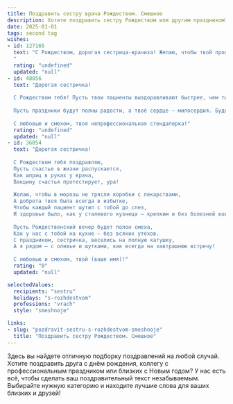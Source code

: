 ```yaml
---
title: Поздравить сестру врача Рождеством. Смешное
description: Хотите поздравить сестру Рождеством или другим праздником? Наш ИИ создаст незабываемое поздравление, а вы обязательно выделитесь среди других.  
date: 2025-01-01
tags: second tag
wishes:
- id: 127165
  text: "С Рождеством, дорогая сестрица-врачиха! Желаю, чтобы твой профессиональный праздник – ежедневное спасение жизней –  проходил  в атмосфере лёгкости и без нервных срывов (ну, почти без них!). Пусть  вместо уколов тебе дарят подарки, а вместо дежурств – сладкие мечты!  Пусть этот Рождественский ангел принесёт тебе не только мир, но и  чуточку волшебства, чтобы даже самые сложные диагнозы казались тебе  просто  забавными головоломками!
  "
  rating: "undefined"
  updated: "null"
- id: 48856
  text: "Дорогая сестричка!
  
  С Рождеством тебя! Пусть твои пациенты выздоравливают быстрее, чем ты успеваешь записывать им рецепты! Желаю, чтобы выписываемые лекарства всегда находились под рукой, а диагнозы были настолько простыми, что даже твоя кошка смогла бы их диагностировать!
  
  Пусть праздники будут полны радости, а твоё сердце — милосердия. Будь такой же заботливой и искренней, как всегда, и помни: на праздничном столе ни один диагноз не имеет значения!
  
  С любовью и смехом, твоя непрофессиональная стендаперка!"
  rating: "undefined"
  updated: "null"
- id: 36054
  text: "Дорогая сестричка!
  
  С Рождеством тебя поздравляю,
  Пусть счастье в жизни распускается,
  Как шприц в руках у врача,
  Вакцину счастья протестирует, ура!
  
  Желаю, чтобы в морозы не трясли коробки с лекарствами,
  А доброта твоя была всегда в избытке,
  Чтобы каждый пациент шутил с тобой до слез,
  И здоровье было, как у сталевого кузнеца — крепким и без болезней вовсе!
  
  Пусть Рождественский вечер будет полон смеха,
  Как у нас с тобой на кухне — без всяких утехов.
  С праздником, сестричка, веселись на полную катушку,
  А я рядом — с оливье и шутками, как всегда на завтрашнюю встречу!
  
  С любовью и смехом, твой (ваше имя)!"
  rating: "0"
  updated: "null"

selectedValues:
  recipients: "sestru"
  holidays: "s-rozhdestvom"
  professions: "vrach"
  style: "smeshnoje"

links:
- slug: "pozdravit-sestru-s-rozhdestvom-smeshnoje"
  title: "Поздравить сестру Рождеством. Смешное"
---
```


Здесь вы найдете отличную подборку поздравлений на любой случай. 
Хотите поздравить друга с днём рождения, коллегу с профессиональным праздником или близких с Новым годом? У нас есть всё, чтобы сделать ваш поздравительный текст незабываемым. Выбирайте нужную категорию и находите лучшие слова для ваших близких и друзей!

